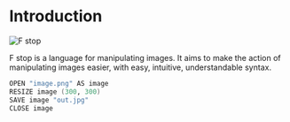 # Introduction

![F stop](https://avatars.githubusercontent.com/u/85209342?s=200&v=4)

F stop is a language for manipulating images. It aims to make the action of manipulating images easier, with easy, intuitive, understandable syntax.

```fs
OPEN "image.png" AS image
RESIZE image (300, 300)
SAVE image "out.jpg"
CLOSE image
```
